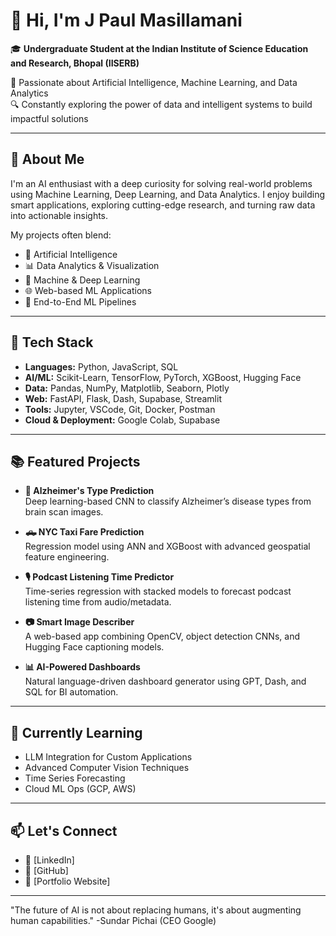 # 👋 Hi, I'm J Paul Masillamani

🎓 **Undergraduate Student at the Indian Institute of Science Education and Research, Bhopal (IISERB)**  

🚀 Passionate about Artificial Intelligence, Machine Learning, and Data Analytics  
🔍 Constantly exploring the power of data and intelligent systems to build impactful solutions

---

## 🧠 About Me

I'm an AI enthusiast with a deep curiosity for solving real-world problems using Machine Learning, Deep Learning, and Data Analytics. I enjoy building smart applications, exploring cutting-edge research, and turning raw data into actionable insights.

My projects often blend:

- 🤖 Artificial Intelligence
- 📊 Data Analytics & Visualization
- 🧬 Machine & Deep Learning
- 🌐 Web-based ML Applications
- 🧩 End-to-End ML Pipelines

---

## 💼 Tech Stack

- **Languages:** Python, JavaScript, SQL
- **AI/ML:** Scikit-Learn, TensorFlow, PyTorch, XGBoost, Hugging Face
- **Data:** Pandas, NumPy, Matplotlib, Seaborn, Plotly
- **Web:** FastAPI, Flask, Dash, Supabase, Streamlit
- **Tools:** Jupyter, VSCode, Git, Docker, Postman
- **Cloud & Deployment:** Google Colab, Supabase

---

## 📚 Featured Projects

- **🧠 Alzheimer's Type Prediction**  
  Deep learning-based CNN to classify Alzheimer’s disease types from brain scan images.

- **🛻 NYC Taxi Fare Prediction**  
  Regression model using ANN and XGBoost with advanced geospatial feature engineering.

- **🎙️ Podcast Listening Time Predictor**  
  Time-series regression with stacked models to forecast podcast listening time from audio/metadata.

- **📷 Smart Image Describer**  
  A web-based app combining OpenCV, object detection CNNs, and Hugging Face captioning models.

- **📊 AI-Powered Dashboards**  
  Natural language-driven dashboard generator using GPT, Dash, and SQL for BI automation.

---

## 🌱 Currently Learning

- LLM Integration for Custom Applications  
- Advanced Computer Vision Techniques  
- Time Series Forecasting  
- Cloud ML Ops (GCP, AWS)

---

## 📫 Let's Connect

- 💼 [LinkedIn]
- 🧠 [GitHub]
- 📝 [Portfolio Website]

---

"The future of AI is not about replacing humans, it's about augmenting human capabilities." -Sundar Pichai (CEO Google)

